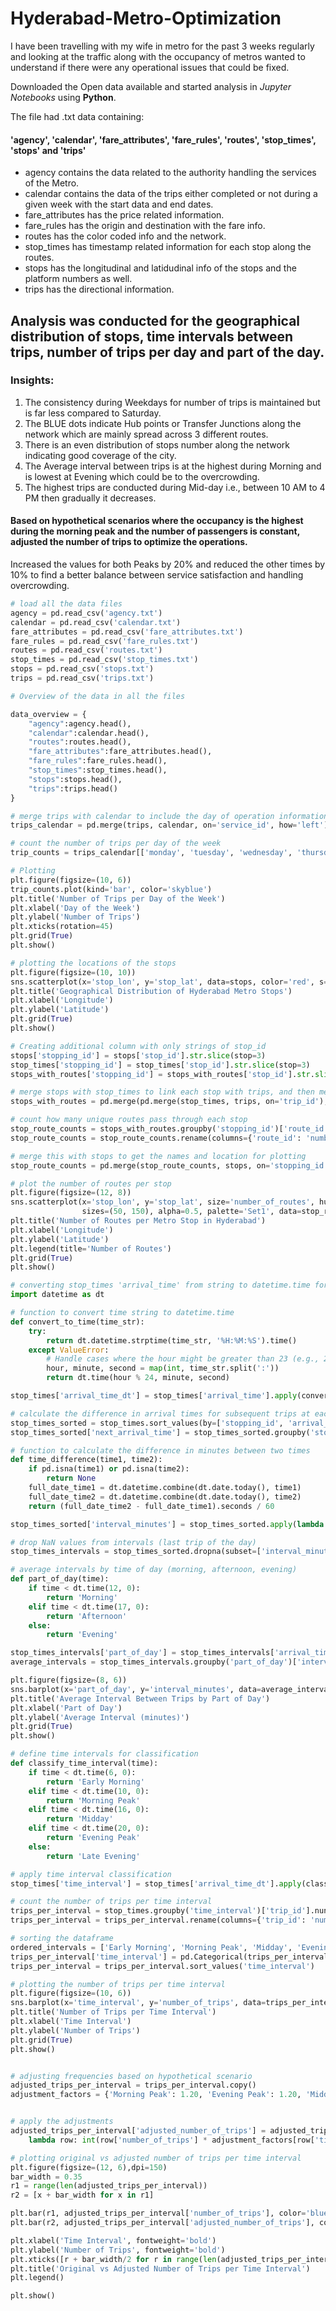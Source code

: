 # Hyderabad-Metro-Optimization

I have been travelling with my wife in metro for the past 3 weeks regularly and looking at the traffic along with the occupancy of metros wanted to understand if there were any operational issues that could be fixed.

Downloaded the Open data available and started analysis in *Jupyter Notebooks* using **Python**.

The file had .txt data containing: 
#### 'agency', 'calendar', 'fare_attributes', 'fare_rules', 'routes', 'stop_times', 'stops' and 'trips'

- agency contains the data related to the authority handling the services of the Metro.
- calendar contains the data of the trips either completed or not during a given week with the start data and end dates.
- fare_attributes has the price related information.
- fare_rules has the origin and destination with the fare info.
- routes has the color coded info and the network.
- stop_times has timestamp related information for each stop along the routes.
- stops has the longitudinal and latidudinal info of the stops and the platform numbers as well.
- trips has the directional information.

## Analysis was conducted for the geographical distribution of stops, time intervals between trips, number of trips per day and part of the day.
### Insights:
1) The consistency during Weekdays for number of trips is maintained but is far less compared to Saturday.
2) The BLUE dots indicate Hub points or Transfer Junctions along the network which are mainly spread across 3 different routes.
3) There is an even distribution of stops number along the network indicating good coverage of the city.
4) The Average interval between trips is at the highest during Morning and is lowest at Evening which could be to the overcrowding.
5) The highest trips are conducted during Mid-day i.e., between 10 AM to 4 PM then gradually it decreases.

#### Based on hypothetical scenarios where the occupancy is the highest during the morning peak and the number of passengers is constant, adjusted the number of trips to optimize the operations.

Increased the values for both Peaks by 20% and reduced the other times by 10% to find a better balance between service satisfaction and handling overcrowding.


```python
# load all the data files
agency = pd.read_csv('agency.txt')
calendar = pd.read_csv('calendar.txt')
fare_attributes = pd.read_csv('fare_attributes.txt')
fare_rules = pd.read_csv('fare_rules.txt')
routes = pd.read_csv('routes.txt')
stop_times = pd.read_csv('stop_times.txt')
stops = pd.read_csv('stops.txt')
trips = pd.read_csv('trips.txt')

# Overview of the data in all the files

data_overview = {
    "agency":agency.head(),
    "calendar":calendar.head(),
    "routes":routes.head(),
    "fare_attributes":fare_attributes.head(),
    "fare_rules":fare_rules.head(),
    "stop_times":stop_times.head(),
    "stops":stops.head(),
    "trips":trips.head()
}

# merge trips with calendar to include the day of operation information
trips_calendar = pd.merge(trips, calendar, on='service_id', how='left')

# count the number of trips per day of the week
trip_counts = trips_calendar[['monday', 'tuesday', 'wednesday', 'thursday', 'friday', 'saturday', 'sunday']].sum()

# Plotting
plt.figure(figsize=(10, 6))
trip_counts.plot(kind='bar', color='skyblue')
plt.title('Number of Trips per Day of the Week')
plt.xlabel('Day of the Week')
plt.ylabel('Number of Trips')
plt.xticks(rotation=45)
plt.grid(True)
plt.show()

# plotting the locations of the stops
plt.figure(figsize=(10, 10))
sns.scatterplot(x='stop_lon', y='stop_lat', data=stops, color='red', s=50, marker='o')
plt.title('Geographical Distribution of Hyderabad Metro Stops')
plt.xlabel('Longitude')
plt.ylabel('Latitude')
plt.grid(True)
plt.show()

# Creating additional column with only strings of stop_id
stops['stopping_id'] = stops['stop_id'].str.slice(stop=3)
stop_times['stopping_id'] = stop_times['stop_id'].str.slice(stop=3)
stops_with_routes['stopping_id'] = stops_with_routes['stop_id'].str.slice(stop=3)

# merge stops with stop_times to link each stop with trips, and then merge with trips to get route information
stops_with_routes = pd.merge(pd.merge(stop_times, trips, on='trip_id'), routes, on='route_id')

# count how many unique routes pass through each stop
stop_route_counts = stops_with_routes.groupby('stopping_id')['route_id'].nunique().reset_index()
stop_route_counts = stop_route_counts.rename(columns={'route_id': 'number_of_routes'})

# merge this with stops to get the names and location for plotting
stop_route_counts = pd.merge(stop_route_counts, stops, on='stopping_id')

# plot the number of routes per stop
plt.figure(figsize=(12, 8))
sns.scatterplot(x='stop_lon', y='stop_lat', size='number_of_routes', hue='number_of_routes',
                sizes=(50, 150), alpha=0.5, palette='Set1', data=stop_route_counts)
plt.title('Number of Routes per Metro Stop in Hyderabad')
plt.xlabel('Longitude')
plt.ylabel('Latitude')
plt.legend(title='Number of Routes')
plt.grid(True)
plt.show()

# converting stop_times 'arrival_time' from string to datetime.time for easier manipulation
import datetime as dt

# function to convert time string to datetime.time
def convert_to_time(time_str):
    try:
        return dt.datetime.strptime(time_str, '%H:%M:%S').time()
    except ValueError:
        # Handle cases where the hour might be greater than 23 (e.g., 24:00:00 or 25:00:00)
        hour, minute, second = map(int, time_str.split(':'))
        return dt.time(hour % 24, minute, second)

stop_times['arrival_time_dt'] = stop_times['arrival_time'].apply(convert_to_time)

# calculate the difference in arrival times for subsequent trips at each stop
stop_times_sorted = stop_times.sort_values(by=['stopping_id', 'arrival_time_dt'])
stop_times_sorted['next_arrival_time'] = stop_times_sorted.groupby('stopping_id')['arrival_time_dt'].shift(-1)

# function to calculate the difference in minutes between two times
def time_difference(time1, time2):
    if pd.isna(time1) or pd.isna(time2):
        return None
    full_date_time1 = dt.datetime.combine(dt.date.today(), time1)
    full_date_time2 = dt.datetime.combine(dt.date.today(), time2)
    return (full_date_time2 - full_date_time1).seconds / 60

stop_times_sorted['interval_minutes'] = stop_times_sorted.apply(lambda row: time_difference(row['arrival_time_dt'], row['next_arrival_time']), axis=1)

# drop NaN values from intervals (last trip of the day)
stop_times_intervals = stop_times_sorted.dropna(subset=['interval_minutes'])

# average intervals by time of day (morning, afternoon, evening)
def part_of_day(time):
    if time < dt.time(12, 0):
        return 'Morning'
    elif time < dt.time(17, 0):
        return 'Afternoon'
    else:
        return 'Evening'

stop_times_intervals['part_of_day'] = stop_times_intervals['arrival_time_dt'].apply(part_of_day)
average_intervals = stop_times_intervals.groupby('part_of_day')['interval_minutes'].mean().reset_index()

plt.figure(figsize=(8, 6))
sns.barplot(x='part_of_day', y='interval_minutes', data=average_intervals, order=['Morning', 'Afternoon', 'Evening'], palette='mako')
plt.title('Average Interval Between Trips by Part of Day')
plt.xlabel('Part of Day')
plt.ylabel('Average Interval (minutes)')
plt.grid(True)
plt.show()

# define time intervals for classification
def classify_time_interval(time):
    if time < dt.time(6, 0):
        return 'Early Morning'
    elif time < dt.time(10, 0):
        return 'Morning Peak'
    elif time < dt.time(16, 0):
        return 'Midday'
    elif time < dt.time(20, 0):
        return 'Evening Peak'
    else:
        return 'Late Evening'

# apply time interval classification
stop_times['time_interval'] = stop_times['arrival_time_dt'].apply(classify_time_interval)

# count the number of trips per time interval
trips_per_interval = stop_times.groupby('time_interval')['trip_id'].nunique().reset_index()
trips_per_interval = trips_per_interval.rename(columns={'trip_id': 'number_of_trips'})

# sorting the dataframe
ordered_intervals = ['Early Morning', 'Morning Peak', 'Midday', 'Evening Peak', 'Late Evening']
trips_per_interval['time_interval'] = pd.Categorical(trips_per_interval['time_interval'], categories=ordered_intervals, ordered=True)
trips_per_interval = trips_per_interval.sort_values('time_interval')

# plotting the number of trips per time interval
plt.figure(figsize=(10, 6))
sns.barplot(x='time_interval', y='number_of_trips', data=trips_per_interval, palette='Set1')
plt.title('Number of Trips per Time Interval')
plt.xlabel('Time Interval')
plt.ylabel('Number of Trips')
plt.grid(True)
plt.show()
```
```python

# adjusting frequencies based on hypothetical scenario
adjusted_trips_per_interval = trips_per_interval.copy()
adjustment_factors = {'Morning Peak': 1.20, 'Evening Peak': 1.20, 'Midday': 0.90, 'Early Morning': 1.0, 'Late Evening': 0.90}


# apply the adjustments
adjusted_trips_per_interval['adjusted_number_of_trips'] = adjusted_trips_per_interval.apply(
    lambda row: int(row['number_of_trips'] * adjustment_factors[row['time_interval']]), axis=1)

# plotting original vs adjusted number of trips per time interval
plt.figure(figsize=(12, 6),dpi=150)
bar_width = 0.35
r1 = range(len(adjusted_trips_per_interval))
r2 = [x + bar_width for x in r1]

plt.bar(r1, adjusted_trips_per_interval['number_of_trips'], color='blue', width=bar_width, edgecolor='grey', label='Original')
plt.bar(r2, adjusted_trips_per_interval['adjusted_number_of_trips'], color='cyan', width=bar_width, edgecolor='grey', label='Adjusted')

plt.xlabel('Time Interval', fontweight='bold')
plt.ylabel('Number of Trips', fontweight='bold')
plt.xticks([r + bar_width/2 for r in range(len(adjusted_trips_per_interval))], adjusted_trips_per_interval['time_interval'])
plt.title('Original vs Adjusted Number of Trips per Time Interval')
plt.legend()

plt.show()


```
